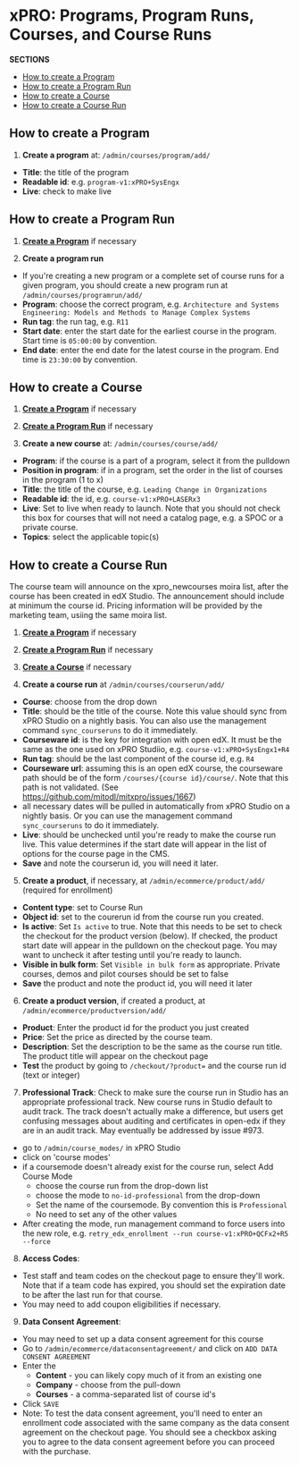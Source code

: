 # xPRO: Programs, Program Runs, Courses, and Course Runs

**SECTIONS**
* [How to create a Program](#how-to-create-a-program)
* [How to create a Program Run](#how-to-create-a-program-run)
* [How to create a Course](#how-to-create-a-course)
* [How to create a Course Run](#how-to-create-a-course-run)

## How to create a Program

1. **Create a program** at: `/admin/courses/program/add/`
  - **Title**: the title of the program
  - **Readable id**: e.g. `program-v1:xPRO+SysEngx`
  - **Live**: check to make live


## How to create a Program Run

1. **[Create a Program](#how-to-create-a-program)** if necessary

2. **Create a program run**
  - If you're creating a new program or a complete set of course runs for a given program, you should create a new program run at `/admin/courses/programrun/add/`
  - **Program**: choose the correct program, e.g. `Architecture and Systems Engineering: Models and Methods to Manage Complex Systems`
  - **Run tag**: the run tag, e.g. `R11`
  - **Start date**: enter the start date for the earliest course in the program. Start time is `05:00:00` by convention.
  - **End date**: enter the end date for the latest course in the program. End time is `23:30:00` by convention.


## How to create a Course
1. **[Create a Program](#how-to-create-a-program)** if necessary

2. **[Create a Program Run](#how-to-create-a-program-run)** if necessary 
 
3. **Create a new course** at: `/admin/courses/course/add/`
  - **Program**: if the course is a part of a program, select it from the pulldown
  - **Position in program**: if in a program, set the order in the list of courses in the program (1 to x)
  - **Title**: the title of the course, e.g. `Leading Change in Organizations`
  - **Readable id**: the id, e.g. `course-v1:xPRO+LASERx3`
  - **Live**: Set to live when ready to launch. Note that you should not check this box for courses that will not need a catalog page, e.g. a SPOC or a private course. 
  - **Topics**: select the applicable topic(s)



## How to create a Course Run

The course team will announce on the xpro_newcourses moira list, after the course has been created in edX Studio. The announcement should include at minimum the course id. Pricing information will be provided by the marketing team, usiing the same moira list. 

1. **[Create a Program](#how-to-create-a-program)** if necessary

2. **[Create a Program Run](#how-to-create-a-program-run)** if necessary 

3. **[Create a Course](#how-to-create-a-course)** if necessary
 
4. **Create a course run** at `/admin/courses/courserun/add/`
  - **Course**: choose from the drop down
  - **Title**: should be the title of the course. Note this value should sync from xPRO Studio on a nightly basis. You can also use the management command `sync_courseruns` to do it immediately. 
  - **Courseware id**: is the key for integration with open edX. It must be the same as the one used on xPRO Studiio, e.g. `course-v1:xPRO+SysEngx1+R4`
  - **Run tag**: should be the last component of the course id, e.g. `R4`
  - **Courseware url**: assuming this is an open edX course, the courseware path should be of the form 
     `/courses/{course id}/course/`. Note that this path is not validated. (See 
     https://github.com/mitodl/mitxpro/issues/1667)
  - all necessary dates will be pulled in automatically from xPRO Studio on a nightly basis. Or you can use the management command `sync_courseruns` to do it immediately. 
  - **Live**: should be unchecked until you're ready to make the course run live. This value determines if the start date will appear in the list of options for the course page in the CMS. 
  - **Save** and note the courserun id, you will need it later. 

  
5. **Create a product**, if necessary, at `/admin/ecommerce/product/add/` (required for enrollment)
  - **Content type**: set to Course Run 
  - **Object id**: set to the courerun id from the course run you created. 
  - **Is active**: Set `Is active` to true. Note that this needs to be set to check the checkout for the product version (below). If checked, the product start date will appear in the pulldown on the checkout page. You may want to uncheck it after testing until you're ready to launch.
  - **Visible in bulk form**: Set `Visible in bulk form` as appropriate. Private courses, demos and pilot courses should be set to false
  - **Save** the product and note the product id, you will need it later


6. **Create a product version**, if created a product, at `/admin/ecommerce/productversion/add/` 
  - **Product**: Enter the product id for the product you just created
  - **Price**: Set the price as directed by the course team. 
  - **Description**: Set the description to be the same as the course run title. The product title will appear on the checkout page
  - **Test** the product by going to `/checkout/?product=` and the course run id (text or integer)  


7. **Professional Track**: Check to make sure the course run in Studio has an appropriate professional track. New course runs in Studio default to audit track. The track doesn't actually make a difference, but users get confusing messages about auditing and certificates in open-edx if they are in an audit track. May eventually be addressed by issue #973.
  - go to `/admin/course_modes/` in xPRO Studio
  - click on 'course modes'
  - if a coursemode doesn't already exist for the course run, select Add Course Mode    
    - choose the course run from the drop-down list
    - choose the mode to `no-id-professional` from the drop-down
    - Set the name of the coursemode. By convention this is `Professional`
    - No need to set any of the other values
  - After creating the mode, run management command to force users into the new role, e.g. `retry_edx_enrollment --run course-v1:xPRO+QCFx2+R5 --force`


8. **Access Codes**: 
  - Test staff and team codes on the checkout page to ensure they'll work. Note that if a team code has expired, you should set the expiration date to be after the last run for that course. 
  - You may need to add coupon eligibilities if necessary.


9. **Data Consent Agreement**:
  - You may need to set up a data consent agreement for this course
  - Go to `/admin/ecommerce/dataconsentagreement/` and click on `ADD DATA CONSENT AGREEMENT`
  - Enter the 
    - **Content** - you can likely copy much of it from an existing one
    - **Company** - choose from the pull-down
    - **Courses** - a comma-separated list of course id's
  - Click `SAVE`
  - Note: To test the data consent agreement, you'll need to enter an enrollment code associated with the same company as the data consent agreement on the checkout page. You should see a checkbox asking you to agree to the data consent agreement before you can proceed with the purchase. 

